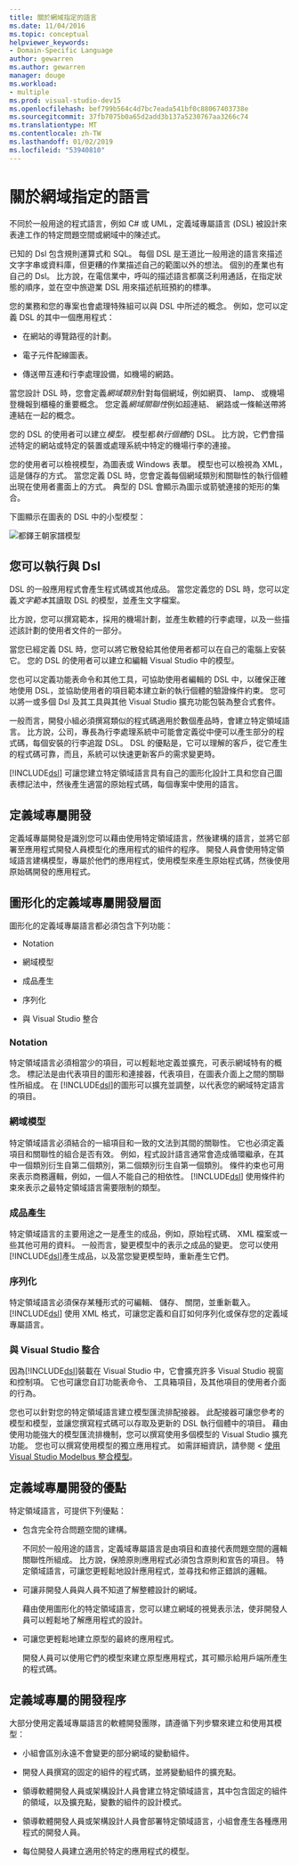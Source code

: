```yaml
---
title: 關於網域指定的語言
ms.date: 11/04/2016
ms.topic: conceptual
helpviewer_keywords:
- Domain-Specific Language
author: gewarren
ms.author: gewarren
manager: douge
ms.workload:
- multiple
ms.prod: visual-studio-dev15
ms.openlocfilehash: bef799b564c4d7bc7eada541bf0c88067403738e
ms.sourcegitcommit: 37fb7075b0a65d2add3b137a5230767aa3266c74
ms.translationtype: MT
ms.contentlocale: zh-TW
ms.lasthandoff: 01/02/2019
ms.locfileid: "53940810"
---
```

# <a name="about-domain-specific-languages"></a>關於網域指定的語言

不同於一般用途的程式語言，例如 C# 或 UML，定義域專屬語言 (DSL) 被設計來表達工作的特定問題空間或網域中的陳述式。

已知的 Dsl 包含規則運算式和 SQL。 每個 DSL 是王道比一般用途的語言來描述文字字串或資料庫，但更糟的作業描述自己的範圍以外的想法。 個別的產業也有自己的 Dsl。 比方說，在電信業中，呼叫的描述語言都廣泛利用通話，在指定狀態的順序，並在空中旅遊業 DSL 用來描述航班預約的標準。

您的業務和您的專案也會處理特殊組可以與 DSL 中所述的概念。 例如，您可以定義 DSL 的其中一個應用程式：

-   在網站的導覽路徑的計劃。

-   電子元件配線圖表。

-   傳送帶互連和行李處理設備，如機場的網路。

當您設計 DSL 時，您會定義*網域類別*針對每個網域，例如網頁、 lamp、 或機場登機報到櫃檯的重要概念。 您定義*網域關聯性*例如超連結、 網路或一條輸送帶將連結在一起的概念。

您的 DSL 的使用者可以建立*模型。* 模型都*執行個體*的 DSL。 比方說，它們會描述特定的網站或特定的裝置或處理系統中特定的機場行李的連接。

您的使用者可以檢視模型，為圖表或 Windows 表單。 模型也可以檢視為 XML，這是儲存的方式。 當您定義 DSL 時，您會定義每個網域類別和關聯性的執行個體出現在使用者畫面上的方式。 典型的 DSL 會顯示為圖示或箭號連接的矩形的集合。

下圖顯示在圖表的 DSL 中的小型模型：

![都鐸王朝家譜模型](../modeling/media/tudor_familytreemodel.png)

## <a name="what-you-can-do-with-dsls"></a>您可以執行與 Dsl

DSL 的一般應用程式會產生程式碼或其他成品。 當您定義您的 DSL 時，您可以定義*文字範本*其讀取 DSL 的模型，並產生文字檔案。

比方說，您可以撰寫範本，採用的機場計劃，並產生軟體的行李處理，以及一些描述該計劃的使用者文件的一部分。

當您已經定義 DSL 時，您可以將它散發給其他使用者都可以在自己的電腦上安裝它。 您的 DSL 的使用者可以建立和編輯 Visual Studio 中的模型。

您也可以定義功能表命令和其他工具，可協助使用者編輯的 DSL 中，以確保正確地使用 DSL，並協助使用者的項目範本建立新的執行個體的驗證條件約束。 您可以將一或多個 Dsl 及其工具與其他 Visual Studio 擴充功能包裝為整合式套件。

一般而言，開發小組必須撰寫類似的程式碼適用於數個產品時，會建立特定領域語言。 比方說，公司，專長為行李處理系統中可能會定義從中便可以產生部分的程式碼，每個安裝的行李追蹤 DSL。 DSL 的優點是，它可以理解的客戶，從它產生的程式碼可靠，而且，系統可以快速更新客戶的需求變更時。

[!INCLUDE[dsl](../modeling/includes/dsl_md.md)] 可讓您建立特定領域語言具有自己的圖形化設計工具和您自己圖表標記法中，然後產生適當的原始程式碼，每個專案中使用的語言。

## <a name="domain-specific-development"></a>定義域專屬開發

定義域專屬開發是識別您可以藉由使用特定領域語言，然後建構的語言，並將它部署至應用程式開發人員模型化的應用程式的組件的程序。 開發人員會使用特定領域語言建構模型，專屬於他們的應用程式，使用模型來產生原始程式碼，然後使用原始碼開發的應用程式。

## <a name="aspects-of-graphical-domain-specific-development"></a>圖形化的定義域專屬開發層面

圖形化的定義域專屬語言都必須包含下列功能：

- Notation

- 網域模型

- 成品產生

- 序列化

- 與 Visual Studio 整合

### <a name="notation"></a>Notation

特定領域語言必須相當少的項目，可以輕鬆地定義並擴充，可表示網域特有的概念。 標記法是由代表項目的圖形和連接器，代表項目，在圖表介面上之間的關聯性所組成。 在 [!INCLUDE[dsl](../modeling/includes/dsl_md.md)]的圖形可以擴充並調整，以代表您的網域特定語言的項目。

### <a name="domain-model"></a>網域模型

特定領域語言必須結合的一組項目和一致的文法到其間的關聯性。 它也必須定義項目和關聯性的組合是否有效。 例如，程式設計語言通常會造成循環繼承，在其中一個類別衍生自第二個類別，第二個類別衍生自第一個類別。 條件約束也可用來表示商務邏輯，例如，一個人不能自己的相依性。 [!INCLUDE[dsl](../modeling/includes/dsl_md.md)] 使用條件約束來表示之最特定領域語言需要限制的類型。

### <a name="artifact-generation"></a>成品產生

特定領域語言的主要用途之一是產生的成品，例如，原始程式碼、 XML 檔案或一些其他可用的資料。 一般而言，變更模型中的表示之成品的變更。 您可以使用[!INCLUDE[dsl](../modeling/includes/dsl_md.md)]產生成品，以及當您變更模型時，重新產生它們。

### <a name="serialization"></a>序列化

特定領域語言必須保存某種形式的可編輯、 儲存、 關閉，並重新載入。 [!INCLUDE[dsl](../modeling/includes/dsl_md.md)] 使用 XML 格式，可讓您定義和自訂如何序列化或保存您的定義域專屬語言。

### <a name="integration-with-visual-studio"></a>與 Visual Studio 整合

因為[!INCLUDE[dsl](../modeling/includes/dsl_md.md)]裝載在 Visual Studio 中，它會擴充許多 Visual Studio 視窗和控制項。 它也可讓您自訂功能表命令、 工具箱項目，及其他項目的使用者介面的行為。

您也可以針對您的特定領域語言建立模型匯流排配接器。 此配接器可讓您參考的模型和模型，並讓您撰寫程式碼可以存取及更新的 DSL 執行個體中的項目。 藉由使用功能強大的模型匯流排機制，您可以撰寫使用多個模型的 Visual Studio 擴充功能。 您也可以撰寫使用模型的獨立應用程式。 如需詳細資訊，請參閱 <<c0> [ 使用 Visual Studio Modelbus 整合模型](../modeling/integrating-models-by-using-visual-studio-modelbus.md)。

## <a name="benefits-of-domain-specific-development"></a>定義域專屬開發的優點

特定領域語言，可提供下列優點：

- 包含完全符合問題空間的建構。

     不同於一般用途的語言，定義域專屬語言是由項目和直接代表問題空間的邏輯關聯性所組成。 比方說，保險原則應用程式必須包含原則和宣告的項目。 特定領域語言，可讓您更輕鬆地設計應用程式，並尋找和修正錯誤的邏輯。

- 可讓非開發人員與人員不知道了解整體設計的網域。

     藉由使用圖形化的特定領域語言，您可以建立網域的視覺表示法，使非開發人員可以輕鬆地了解應用程式的設計。

- 可讓您更輕鬆地建立原型的最終的應用程式。

     開發人員可以使用它們的模型來建立原型應用程式，其可顯示給用戶端所產生的程式碼。

## <a name="the-process-of-domain-specific-development"></a>定義域專屬的開發程序

大部分使用定義域專屬語言的軟體開發團隊，請遵循下列步驟來建立和使用其模型：

-   小組會區別永遠不會變更的部分網域的變動組件。

-   開發人員撰寫的固定的組件的程式碼，並將變動組件的擴充點。

-   領導軟體開發人員或架構設計人員會建立特定領域語言，其中包含固定的組件的領域，以及擴充點，變數的組件的設計模式。

-   領導軟體開發人員或架構設計人員會部署特定領域語言，小組會產生各種應用程式的開發人員。

-   每位開發人員建立適用於特定的應用程式的模型。